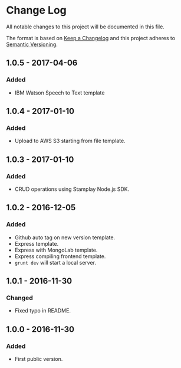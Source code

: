 # Change Log
All notable changes to this project will be documented in this file.

The format is based on [Keep a Changelog](http://keepachangelog.com/) 
and this project adheres to [Semantic Versioning](http://semver.org/).

## 1.0.5 - 2017-04-06
### Added
- IBM Watson Speech to Text template 

## 1.0.4 - 2017-01-10
### Added
- Upload to AWS S3 starting from file template.

## 1.0.3 - 2017-01-10
### Added
- CRUD operations using Stamplay Node.js SDK.

## 1.0.2 - 2016-12-05
### Added
- Github auto tag on new version template.
- Express template.
- Express with MongoLab template.
- Express compiling frontend template.
- `grunt dev` will start a local server.

## 1.0.1 - 2016-11-30
### Changed
- Fixed typo in README.

## 1.0.0 - 2016-11-30
### Added
- First public version.
